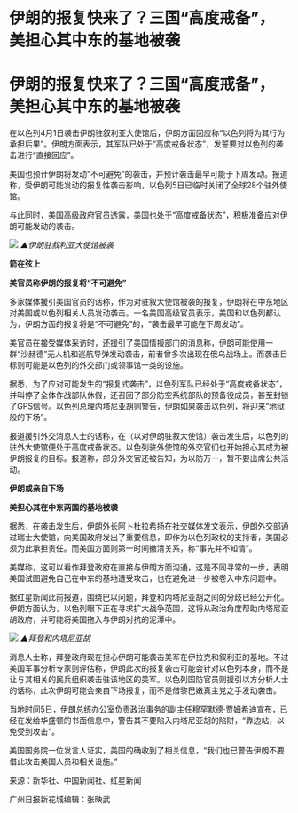 # 伊朗的报复快来了？三国“高度戒备”，美担心其中东的基地被袭

# 伊朗的报复快来了？三国“高度戒备”，美担心其中东的基地被袭

在以色列4月1日袭击伊朗驻叙利亚大使馆后，伊朗方面回应称“以色列将为其行为承担后果”。伊朗方面表示，其军队已处于“高度戒备状态”，发誓要对以色列的袭击进行“直接回应”。

美国也预计伊朗将发动“不可避免”的袭击，并预计袭击最早可能于下周发动。报道称，受伊朗可能发动的报复性袭击影响，以色列5日已临时关闭了全球28个驻外使馆。

与此同时，美国高级政府官员透露，美国也处于“高度戒备状态”，积极准备应对伊朗可能发动的袭击。

![](https://inews.gtimg.com/om_bt/OPKMwstsgYI6M5F8h0PGd1TUfIpmFsIx2Eu-J3s9TMH54AA/1000)
_▲伊朗驻叙利亚大使馆被袭_

**箭在弦上**

**美官员称伊朗的报复将“不可避免”**

多家媒体援引美国官员的话称，作为对驻叙大使馆被袭的报复，伊朗将在中东地区对美国或以色列相关人员发动袭击。一名美国高级官员表示，美国和以色列都认为，伊朗方面的报复将是“不可避免”的，“袭击最早可能在下周发动”。

美官员在接受媒体采访时，还援引了美国情报部门的消息称，伊朗可能使用一群“沙赫德”无人机和巡航导弹发动袭击，前者曾多次出现在俄乌战场上。而袭击目标则可能是以色列的外交部门或领事馆一类的设施。

据悉，为了应对可能发生的“报复式袭击”，以色列军队已经处于“高度戒备状态”，并叫停了全体作战部队休假，还召回了部分防空系统部队的预备役成员，甚至封锁了GPS信号。以色列总理内塔尼亚胡则警告，伊朗如果袭击以色列，将迎来“地狱般的下场”。

报道援引外交消息人士的话称，在（以对伊朗驻叙大使馆）袭击发生后，以色列的驻外大使馆便处于高度戒备状态。以色列驻外使馆的外交官们也开始担心其成为被伊朗报复的目标。报道称，部分外交官还被告知，为以防万一，暂不要出席公共活动。

**伊朗或亲自下场**

**美担心其在中东两国的基地被袭**

据悉，在袭击发生后，伊朗外长阿卜杜拉希扬在社交媒体发文表示，伊朗外交部通过瑞士大使馆，向美国政府发出了重要信息，即作为以色列政权的支持者，美国必须为此承担责任。而美国方面则第一时间撇清关系，称“事先并不知情”。

美媒称，这可以看作拜登政府在直接与伊朗方面沟通，这是不同寻常的一步，表明美国试图避免自己在中东的基地遭受攻击，也在避免进一步被卷入中东问题中。

据红星新闻此前报道，围绕巴以问题，拜登和内塔尼亚胡之间的分歧已经公开化。伊朗方面认为，以色列眼下正在寻求扩大战争范围，这将从政治角度帮助内塔尼亚胡政府，并可能将美国拖入与伊朗对抗的泥潭中。

![](https://inews.gtimg.com/om_bt/OQ_NGsjnoHyn5436N3KCcfxDyaEyBySg3JDggVNT0kY4QAA/1000)
_▲拜登和内塔尼亚胡_

消息人士称，拜登政府现在担心伊朗可能袭击美军在伊拉克和叙利亚的基地。不过美国军事分析专家则评估称，伊朗此次的报复袭击可能会针对以色列本身，而不是让与其相关的民兵组织袭击驻该地区的美军。以色列国防官员则援引以方分析人士的话称，此次伊朗可能会亲自下场报复，而不是借黎巴嫩真主党之手发动袭击。

当地时间5日，伊朗总统办公室负责政治事务的副主任穆罕默德·贾姆希迪宣布，已经在发给华盛顿的书面信息中，警告其不要陷入内塔尼亚胡的陷阱，“靠边站，以免受到攻击”。

美国国务院一位发言人证实，美国的确收到了相关信息，“我们也已警告伊朗不要借此攻击美国人员和相关设施。”

来源：新华社、中国新闻社、红星新闻

广州日报新花城编辑：张映武

